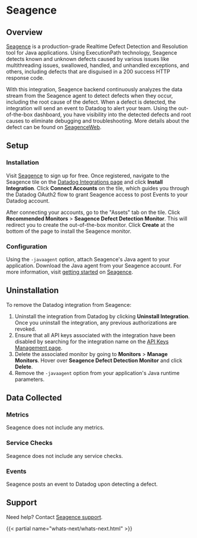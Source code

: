 # Seagence

## Overview

[Seagence][1] is a production-grade Realtime Defect Detection and Resolution tool for Java applications. Using ExecutionPath technology, Seagence detects known and unknown defects caused by various issues like multithreading issues, swallowed, handled, and unhandled exceptions, and others, including defects that are disguised in a 200 success HTTP response code.

With this integration, Seagence backend continuously analyzes the data stream from the Seagence agent to detect defects when they occur, including the root cause of the defect. When a defect is detected, the integration will send an event to Datadog to alert your team. Using the out-of-the-box dashboard, you have visibility into the detected defects and root causes to eliminate debugging and troubleshooting. More details about the defect can be found on [SeagenceWeb][2].

## Setup

### Installation

Visit [Seagence][1] to sign up for free. Once registered, navigate to the Seagence tile on the [Datadog Integrations page][5] and click **Install Integration**. Click **Connect Accounts** on the tile, which guides you through the Datadog OAuth2 flow to grant Seagence access to post Events to your Datadog account.

After connecting your accounts, go to the "Assets" tab on the tile. Click **Recommended Monitors** > **Seagence Defect Detection Monitor**. This will redirect you to create the out-of-the-box monitor. Click **Create** at the bottom of the page to install the Seagence monitor.

### Configuration

Using the `-javaagent` option, attach Seagence's Java agent to your application. Download the Java agent from your Seagence account. For more information, visit [getting started][3] on [Seagence][1].

## Uninstallation

To remove the Datadog integration from Seagence:
1. Uninstall the integration from Datadog by clicking **Uninstall Integration**. Once you uninstall the integration, any previous authorizations are revoked.
2. Ensure that all API keys associated with the integration have been disabled by searching for the integration name on the [API Keys Management page][6].
3. Delete the associated monitor by going to **Monitors** > **Manage Monitors**. Hover over **Seagence Defect Detection Monitor** and click **Delete**.
4. Remove the `-javaagent` option from your application's Java runtime parameters.


## Data Collected

### Metrics

Seagence does not include any metrics.

### Service Checks

Seagence does not include any service checks.

### Events

Seagence posts an event to Datadog upon detecting a defect.

## Support

Need help? Contact [Seagence support][4].

{{< partial name="whats-next/whats-next.html" >}}

[1]: https://www.seagence.com
[2]: https://app.seagence.com/SeagenceWeb/
[3]: https://seagence.com/product/getting-started/
[4]: mailto:support@seagence.com
[5]: https://app.datadoghq.com/integrations/seagence
[6]: https://app.datadoghq.com/organization-settings/api-keys?filter=Seagence
[7]: https://www.datadoghq.com/blog/seagence-datadog-marketplace/
